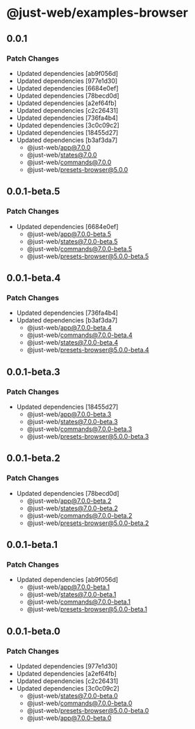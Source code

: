 # @just-web/examples-browser

## 0.0.1

### Patch Changes

- Updated dependencies [ab9f056d]
- Updated dependencies [977e1d30]
- Updated dependencies [6684e0ef]
- Updated dependencies [78becd0d]
- Updated dependencies [a2ef64fb]
- Updated dependencies [c2c26431]
- Updated dependencies [736fa4b4]
- Updated dependencies [3c0c09c2]
- Updated dependencies [18455d27]
- Updated dependencies [b3af3da7]
  - @just-web/app@7.0.0
  - @just-web/states@7.0.0
  - @just-web/commands@7.0.0
  - @just-web/presets-browser@5.0.0

## 0.0.1-beta.5

### Patch Changes

- Updated dependencies [6684e0ef]
  - @just-web/app@7.0.0-beta.5
  - @just-web/states@7.0.0-beta.5
  - @just-web/commands@7.0.0-beta.5
  - @just-web/presets-browser@5.0.0-beta.5

## 0.0.1-beta.4

### Patch Changes

- Updated dependencies [736fa4b4]
- Updated dependencies [b3af3da7]
  - @just-web/app@7.0.0-beta.4
  - @just-web/commands@7.0.0-beta.4
  - @just-web/states@7.0.0-beta.4
  - @just-web/presets-browser@5.0.0-beta.4

## 0.0.1-beta.3

### Patch Changes

- Updated dependencies [18455d27]
  - @just-web/app@7.0.0-beta.3
  - @just-web/states@7.0.0-beta.3
  - @just-web/commands@7.0.0-beta.3
  - @just-web/presets-browser@5.0.0-beta.3

## 0.0.1-beta.2

### Patch Changes

- Updated dependencies [78becd0d]
  - @just-web/app@7.0.0-beta.2
  - @just-web/states@7.0.0-beta.2
  - @just-web/commands@7.0.0-beta.2
  - @just-web/presets-browser@5.0.0-beta.2

## 0.0.1-beta.1

### Patch Changes

- Updated dependencies [ab9f056d]
  - @just-web/app@7.0.0-beta.1
  - @just-web/states@7.0.0-beta.1
  - @just-web/commands@7.0.0-beta.1
  - @just-web/presets-browser@5.0.0-beta.1

## 0.0.1-beta.0

### Patch Changes

- Updated dependencies [977e1d30]
- Updated dependencies [a2ef64fb]
- Updated dependencies [c2c26431]
- Updated dependencies [3c0c09c2]
  - @just-web/states@7.0.0-beta.0
  - @just-web/commands@7.0.0-beta.0
  - @just-web/presets-browser@5.0.0-beta.0
  - @just-web/app@7.0.0-beta.0

